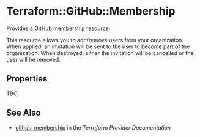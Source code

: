 # Terraform::GitHub::Membership

Provides a GitHub membership resource.

This resource allows you to add/remove users from your organization. When applied,
an invitation will be sent to the user to become part of the organization. When
destroyed, either the invitation will be cancelled or the user will be removed.

## Properties

TBC

## See Also

* [github_membership](https://www.terraform.io/docs/providers/github/r/membership.html) in the _Terraform Provider Documentation_